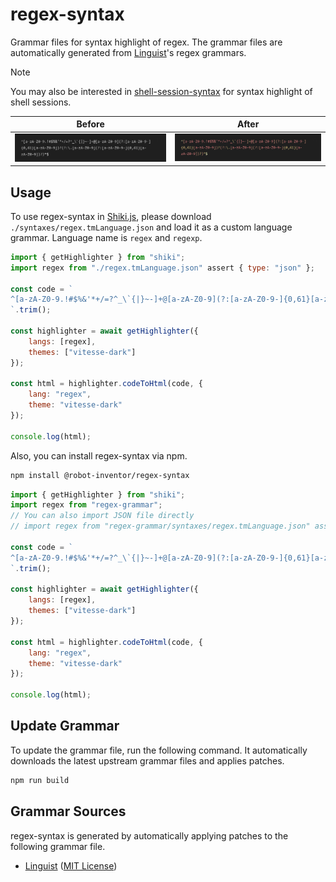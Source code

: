 # regex-syntax

Grammar files for syntax highlight of regex. The grammar files are automatically generated from [Linguist](https://github.com/github-linguist/linguist/)'s regex grammars.

> [!NOTE]
> You may also be interested in [shell-session-syntax](https://github.com/Robot-Inventor/shell-session-syntax/) for syntax highlight of shell sessions.

|Before|After|
|:---:|:---:|
|![before](docs/without-regex-syntax.png)|![after](docst/regex-syntax.png)|

## Usage

To use regex-syntax in [Shiki.js](https://shiki.style/), please download ``./syntaxes/regex.tmLanguage.json`` and load it as a custom language grammar. Language name is ``regex`` and ``regexp``.

```javascript
import { getHighlighter } from "shiki";
import regex from "./regex.tmLanguage.json" assert { type: "json" };

const code = `
^[a-zA-Z0-9.!#$%&'*+/=?^_\`{|}~-]+@[a-zA-Z0-9](?:[a-zA-Z0-9-]{0,61}[a-zA-Z0-9])?(?:\.[a-zA-Z0-9](?:[a-zA-Z0-9-]{0,61}[a-zA-Z0-9])?)*$
`.trim();

const highlighter = await getHighlighter({
    langs: [regex],
    themes: ["vitesse-dark"]
});

const html = highlighter.codeToHtml(code, {
    lang: "regex",
    theme: "vitesse-dark"
});

console.log(html);
```

Also, you can install regex-syntax via npm.

```bash
npm install @robot-inventor/regex-syntax
```

```javascript
import { getHighlighter } from "shiki";
import regex from "regex-grammar";
// You can also import JSON file directly
// import regex from "regex-grammar/syntaxes/regex.tmLanguage.json" assert { type: "json" };

const code = `
^[a-zA-Z0-9.!#$%&'*+/=?^_\`{|}~-]+@[a-zA-Z0-9](?:[a-zA-Z0-9-]{0,61}[a-zA-Z0-9])?(?:\.[a-zA-Z0-9](?:[a-zA-Z0-9-]{0,61}[a-zA-Z0-9])?)*$
`.trim();

const highlighter = await getHighlighter({
    langs: [regex],
    themes: ["vitesse-dark"]
});

const html = highlighter.codeToHtml(code, {
    lang: "regex",
    theme: "vitesse-dark"
});

console.log(html);
```

## Update Grammar

To update the grammar file, run the following command. It automatically downloads the latest upstream grammar files and applies patches.

```bash
npm run build
```

## Grammar Sources

regex-syntax is generated by automatically applying patches to the following grammar file.

- [Linguist](https://github.com/github-linguist/linguist/) ([MIT License](https://github.com/github-linguist/linguist/blob/master/LICENSE))
